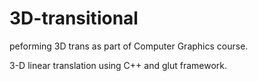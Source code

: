 # 3D-transitional
peforming 3D trans as part of Computer Graphics course. 

3-D linear translation using C++ and glut framework. 
